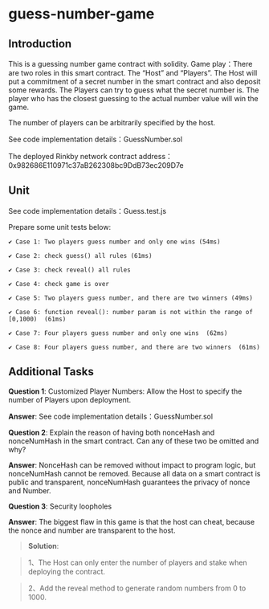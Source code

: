 # guess-number-game

## Introduction
This is a guessing number game contract with solidity. Game play：There are two roles in this smart contract. The “Host” and “Players”. The Host will put a commitment of a secret number in the smart contract and also deposit some rewards. The Players can try to guess what the secret number is. The player who has the closest guessing to the actual number value will win the game.

The number of players can be arbitrarily specified by the host.

See code implementation details：GuessNumber.sol

The deployed Rinkby network contract address：0x982686E110971c37aB262308bc9DdB73ec209D7e

## Unit
See code implementation details：Guess.test.js

Prepare some unit tests below:

    ✔ Case 1: Two players guess number and only one wins (54ms)
    
    ✔ Case 2: check guess() all rules (61ms)
    
    ✔ Case 3: check reveal() all rules
    
    ✔ Case 4: check game is over
    
    ✔ Case 5: Two players guess number, and there are two winners (49ms)
    
    ✔ Case 6: function reveal(): number param is not within the range of [0,1000)  (61ms)
    
    ✔ Case 7: Four players guess number and only one wins  (62ms)
    
    ✔ Case 8: Four players guess number, and there are two winners  (61ms)

## Additional Tasks

**Question 1**:  Customized Player Numbers: Allow the Host to specify the number of Players upon deployment.

**Answer**: See code implementation details：GuessNumber.sol
        
**Question 2**:   Explain the reason of having both nonceHash and nonceNumHash in the smart contract. Can any of these two be omitted and why?
        
**Answer**: NonceHash can be removed without impact to program logic, but nonceNumHash cannot be removed. 
Because all data on a smart contract is public and transparent, nonceNumHash guarantees the privacy of nonce and Number.
        
**Question 3**: Security loopholes 
 
 **Answer**: The biggest flaw in this game is that the host can cheat, because the nonce and number are transparent to the host.
 
 > **Solution**: 
 
 > 1、The Host can only enter the number of players and stake when deploying the contract.
 
 > 2、Add the reveal method to generate random numbers from 0 to 1000.




